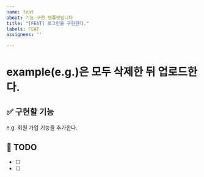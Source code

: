 ```yaml
---
name: feat
about: 기능 구현 템플릿입니다
title: "[FEAT] 로그인을 구현한다."
labels: FEAT
assignees: ''

---
```


# example(e.g.)은 모두 삭제한 뒤 업로드한다.

## ✅ 구현할 기능
e.g. 회원 가입 기능을 추가한다.

## 📝 TODO
- [ ]
- [ ]
